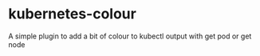 # kubernetes-colour
A simple plugin to add a bit of colour to kubectl output with get pod or get node
